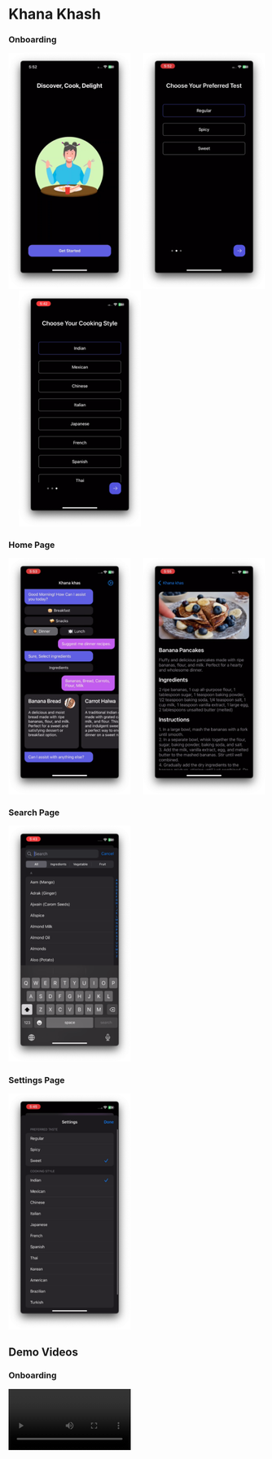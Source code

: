 # Khana Khash

### Onboarding

<img src="https://raw.githubusercontent.com/PreetJagani/Khana-Khas/master/Demo/SS/1.png" alt="Welcome Page" width=240/> &nbsp;&nbsp;&nbsp;&nbsp; <img src="https://raw.githubusercontent.com/PreetJagani/Khana-Khas/master/Demo/SS/2.png" alt="Welcome Page" width=240/> &nbsp;&nbsp;&nbsp;&nbsp; <img src="https://raw.githubusercontent.com/PreetJagani/Khana-Khas/master/Demo/SS/7.png" alt="Welcome Page" width=240/>

### Home Page

<img src="https://raw.githubusercontent.com/PreetJagani/Khana-Khas/master/Demo/SS/3.png" alt="Home Page" width=240/> &nbsp;&nbsp;&nbsp;&nbsp; <img src="https://raw.githubusercontent.com/PreetJagani/Khana-Khas/master/Demo/SS/4.png" alt="Home Page" width=240/>

### Search Page

<img src="https://raw.githubusercontent.com/PreetJagani/Khana-Khas/master/Demo/SS/5.png" alt="Search Page" width=240/>

### Settings Page

<img src="https://raw.githubusercontent.com/PreetJagani/Khana-Khas/master/Demo/SS/6.png" alt="Settings Page" width=240/>

## Demo Videos

### Onboarding

<video src="https://github.com/PreetJagani/Khana-Khas/assets/65854965/33008d30-280c-4d28-9824-2243efbc946f" width=240>

### Home Page

<video src="https://github.com/PreetJagani/Khana-Khas/assets/65854965/5de54362-899d-4517-abc7-5184db51c5e4" width=240>
